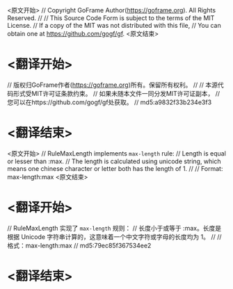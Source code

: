 
<原文开始>
// Copyright GoFrame Author(https://goframe.org). All Rights Reserved.
//
// This Source Code Form is subject to the terms of the MIT License.
// If a copy of the MIT was not distributed with this file,
// You can obtain one at https://github.com/gogf/gf.
<原文结束>

# <翻译开始>
// 版权归GoFrame作者(https://goframe.org)所有。保留所有权利。
//
// 本源代码形式受MIT许可证条款约束。
// 如果未随本文件一同分发MIT许可证副本，
// 您可以在https://github.com/gogf/gf处获取。
// md5:a9832f33b234e3f3
# <翻译结束>


<原文开始>
// RuleMaxLength implements `max-length` rule:
// Length is equal or lesser than :max.
// The length is calculated using unicode string, which means one chinese character or letter both has the length of 1.
//
// Format: max-length:max
<原文结束>

# <翻译开始>
// RuleMaxLength 实现了 `max-length` 规则：
// 长度小于或等于 :max。长度是根据 Unicode 字符串计算的，这意味着一个中文字符或字母的长度均为 1。
// 
// 格式：max-length:max
// md5:79ec85f367534ee2
# <翻译结束>

